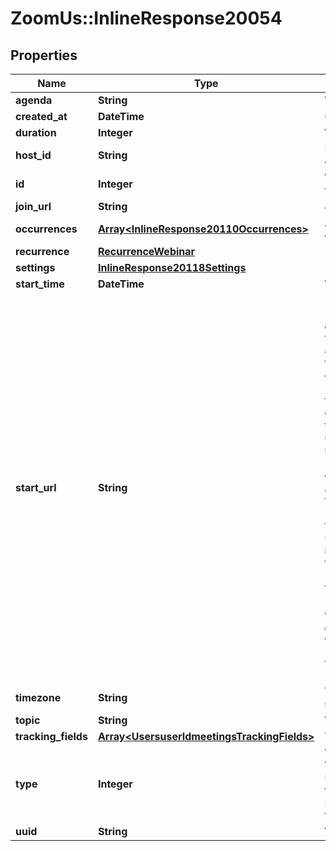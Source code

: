 # ZoomUs::InlineResponse20054

## Properties
Name | Type | Description | Notes
------------ | ------------- | ------------- | -------------
**agenda** | **String** | Webinar agenda. | [optional] 
**created_at** | **DateTime** | Create time. | [optional] 
**duration** | **Integer** | Webinar duration. | [optional] 
**host_id** | **String** | ID of the user set as host of webinar. | [optional] 
**id** | **Integer** | Webinar ID, also known as the webinar number. | [optional] 
**join_url** | **String** | Join URL. | [optional] 
**occurrences** | [**Array&lt;InlineResponse20110Occurrences&gt;**](InlineResponse20110Occurrences.md) | Array of occurrence objects. | [optional] 
**recurrence** | [**RecurrenceWebinar**](RecurrenceWebinar.md) |  | [optional] 
**settings** | [**InlineResponse20118Settings**](InlineResponse20118Settings.md) |  | [optional] 
**start_time** | **DateTime** | Webinar start time. | [optional] 
**start_url** | **String** | &lt;br&gt;&lt;aside&gt;The &lt;code&gt;start_url&lt;/code&gt; of a Webinar is a URL using which a host or an alternative host can start the Webinar.   The expiration time for the &lt;code&gt;start_url&lt;/code&gt; field listed in the response of [Create a Webinar API](https://marketplace.zoom.us/docs/api-reference/zoom-api/webinars/webinarcreate) is two hours for all regular users.    For users created using the &lt;code&gt;custCreate&lt;/code&gt; option via the [Create Users](https://marketplace.zoom.us/docs/api-reference/zoom-api/users/usercreate) API, the expiration time of the &lt;code&gt;start_url&lt;/code&gt; field is 90 days.   For security reasons, to retrieve the latest value for the &lt;code&gt;start_url&lt;/code&gt; field programmatically (after expiry), you must call the [Retrieve a Webinar API](https://marketplace.zoom.us/docs/api-reference/zoom-api/webinars/webinar) and refer to the value of the &lt;code&gt;start_url&lt;/code&gt; field in the response.&lt;/aside&gt;&lt;br&gt;&lt;br&gt;&lt;br&gt; | [optional] 
**timezone** | **String** | Time zone to format start_time. | [optional] 
**topic** | **String** | Webinar topic. | [optional] 
**tracking_fields** | [**Array&lt;UsersuserIdmeetingsTrackingFields&gt;**](UsersuserIdmeetingsTrackingFields.md) | Tracking fields | [optional] 
**type** | **Integer** | Webinar Types:&lt;br&gt;&#x60;5&#x60; - Webinar.&lt;br&gt;&#x60;6&#x60; - Recurring webinar with no fixed time.&lt;br&gt;&#x60;9&#x60; - Recurring webinar with a fixed time. | [optional] 
**uuid** | **String** | Webinar unique ID. | [optional] 


